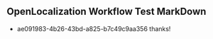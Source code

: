 ## OpenLocalization Workflow Test MarkDown
* ae091983-4b26-43bd-a825-b7c49c9aa356 thanks!

<!--HONumber=Jul16_HO3-->


